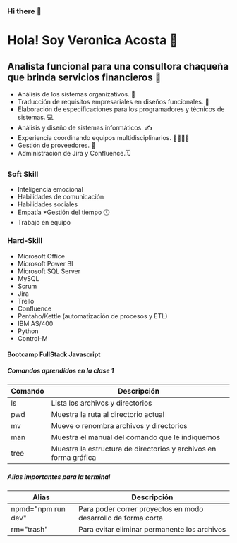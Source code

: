 ### Hi there 👋

<!--
**veacosta13/veacosta13** is a ✨ _special_ ✨ repository because its `README.md` (this file) appears on your GitHub profile.

Here are some ideas to get you started:

- 🔭 I’m currently working on ...
- 🌱 I’m currently learning ...
- 👯 I’m looking to collaborate on ...
- 🤔 I’m looking for help with ...
- 💬 Ask me about ...
- 📫 How to reach me: ...
- 😄 Pronouns: ...
- ⚡ Fun fact: ...
-->
# Hola! Soy Veronica Acosta 👀
## Analista funcional para una consultora chaqueña que brinda servicios financieros 🤑
* Análisis de los sistemas organizativos.  🏦
* Traducción de requisitos empresariales en diseños funcionales. 📝
* Elaboración de especificaciones para los programadores y técnicos de sistemas. 💻
* Análisis y diseño de sistemas informáticos. ✍
* Experiencia coordinando equipos multidisciplinarios. 👩‍💼👨‍💼
* Gestión de proveedores. 🛒
* Administración de Jira y Confluence.🗓

### Soft Skill
* Inteligencia emocional
* Habilidades de comunicación
* Habilidades sociales
* Empatía 
*Gestión del tiempo 🕔
* Trabajo en equipo

### Hard-Skill
* Microsoft Office
* Microsoft Power BI
* Microsoft SQL Server
* MySQL
* Scrum
* Jira
* Trello
* Confluence
* Pentaho/Kettle (automatización de procesos y ETL)
* IBM AS/400
* Python
* Control-M


#### Bootcamp FullStack Javascript 
##### Comandos aprendidos en la clase 1

| Comando | Descripción                                                     |
|-------- | ----------------------------------------------------------------|
|ls       | Lista los archivos y directorios                                |
|pwd      | Muestra la ruta al directorio actual                            |
|mv       |Mueve o renombra archivos y directorios                          |
|man      |Muestra el manual del comando que le indiquemos                  |
|tree	  | Muestra la estructura de directorios y archivos en forma gráfica|

##### Alias importantes para la terminal

| Alias   | Descripción                                                                |
|--------------------| ----------------------------------------------------------------|
|npmd="npm run dev"  | Para poder correr proyectos en modo desarrollo de forma corta   |
|rm="trash"          | Para evitar eliminar permanente los archivos                    |







